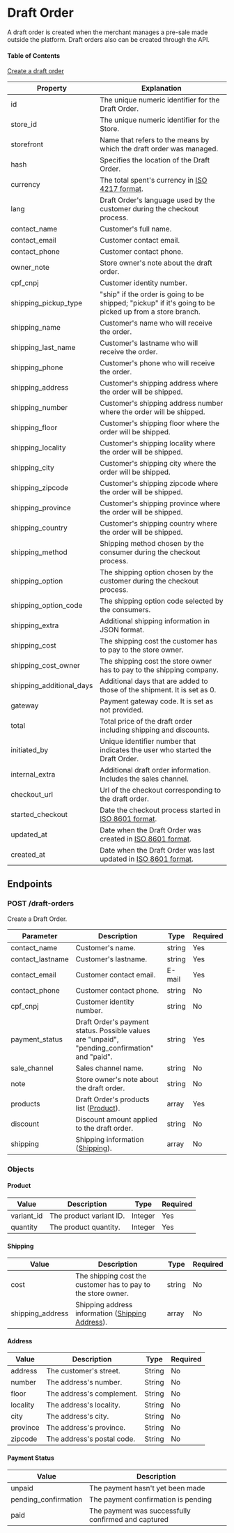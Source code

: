 Draft Order
=====

A draft order is created when the merchant manages a pre-sale made outside the platform. Draft orders also can be created through the API.

#### Table of Contents
[Create a draft order](#POST-draft-orders)

| Property                   | Explanation                                                                                              |
| -------------------------- | -------------------------------------------------------------------------------------------------------- |
| id                         | The unique numeric identifier for the Draft Order.                                                       |
| store_id                   | The unique numeric identifier for the Store.                                                             |
| storefront                 | Name that refers to the means by which the draft order was managed.                                      |
| hash                       | Specifies the location of the Draft Order.                                                               |
| currency                   | The total spent's currency in [ISO 4217 format](http://en.wikipedia.org/wiki/ISO_4217).                  |
| lang                       | Draft Order's language used by the customer during the checkout process.                                 |
| contact_name               | Customer's full name.                                                                                    |
| contact_email              | Customer contact email.                                                                                  |
| contact_phone              | Customer contact phone.                                                                                  |
| owner_note                 | Store owner's note about the draft order.                                                                |
| cpf_cnpj                   | Customer identity number.                                                                                |
| shipping_pickup_type       | "ship" if the order is going to be shipped; "pickup" if it's going to be picked up from a store branch.  |
| shipping_name              | Customer's name who will receive the order.                                                              |
| shipping_last_name         | Customer's lastname who will receive the order.                                                          |
| shipping_phone             | Customer's phone who will receive the order.                                                             |
| shipping_address           | Customer's shipping address where the order will be shipped.                                             |
| shipping_number            | Customer's shipping address number where the order will be shipped.                                      |
| shipping_floor             | Customer's shipping floor where the order will be shipped.                                               |
| shipping_locality          | Customer's shipping locality where the order will be shipped.                                            |
| shipping_city              | Customer's shipping city where the order will be shipped.                                                |
| shipping_zipcode           | Customer's shipping zipcode where the order will be shipped.                                             |
| shipping_province          | Customer's shipping province where the order will be shipped.                                            |
| shipping_country           | Customer's shipping country where the order will be shipped.                                             |
| shipping_method            | Shipping method chosen by the consumer during the checkout process.                                      |
| shipping_option            | The shipping option chosen by the customer during the checkout process.                                  |
| shipping_option_code       | The shipping option code selected by the consumers.                                                      |
| shipping_extra             | Additional shipping information in JSON format.                                                          |
| shipping_cost              | The shipping cost the customer has to pay to the store owner.                                            |
| shipping_cost_owner        | The shipping cost the store owner has to pay to the shipping company.                                    |
| shipping_additional_days   | Additional days that are added to those of the shipment. It is set as 0.                                 |          
| gateway                    | Payment gateway code. It is set as not provided.                                                         |
| total                      | Total price of the draft order including shipping and discounts.                                         |
| initiated_by               | Unique identifier number that indicates the user who started the Draft Order.                            |
| internal_extra             | Additional draft order information. Includes the sales channel.                                          |
| checkout_url               | Url of the checkout corresponding to the draft order.                                                    |
| started_checkout           | Date the checkout process started in [ISO 8601 format](http://es.wikipedia.org/wiki/ISO_8601).           |
| updated_at                 | Date when the Draft Order was created in [ISO 8601 format](http://es.wikipedia.org/wiki/ISO_8601).       |
| created_at                 | Date when the Draft Order was last updated in [ISO 8601 format](http://es.wikipedia.org/wiki/ISO_8601).  |

Endpoints
---------

### POST /draft-orders

Create a Draft Order.

| Parameter          | Description                                                                                     |  Type    | Required |
|--------------------| ------------------------------------------------------------------------------------------------|----------|----------|
| contact_name       | Customer's name.                                                                                |  string  | Yes      |
| contact_lastname   | Customer's lastname.                                                                            |  string  | Yes      |
| contact_email      | Customer contact email.                                                                         |  E-mail  | Yes      |
| contact_phone      | Customer contact phone.                                                                         |  string  | No       |
| cpf_cnpj           | Customer identity number.                                                                       |  string  | No       |
| payment_status     | Draft Order's payment status. Possible values are "unpaid", "pending_confirmation" and "paid".  |  string  | Yes      |
| sale_channel       | Sales channel name.                                                                             |  string  | No       |
| note               | Store owner's note about the draft order.                                                       |  string  | No       |
| products           | Draft Order's products list ([Product](#Product)).                                              |  array   | Yes      |
| discount           | Discount amount applied to the draft order.                                                     |  string  | No       |
| shipping           | Shipping information ([Shipping](#Shipping)).                                                   |  array   | No       |
                                              
                                              
### Objects


#### Product
| Value              | Description                                                       | Type    | Required |
|--------------------|-------------------------------------------------------------------|---------|----------|
| variant_id         | The product variant ID.                                           | Integer | Yes      |
| quantity           | The product quantity.                                             | Integer | Yes      |


#### Shipping

| Value              | Description                                                      | Type   | Required |
|--------------------|------------------------------------------------------------------|--------|----------|                                     
| cost               | The shipping cost the customer has to pay to the store owner.    | string | No       |
| shipping_address   | Shipping address information ([Shipping Address](#Address)).     | array  | No       |


#### Address

| Value              | Description                                                      | Type   | Required |
|--------------------|------------------------------------------------------------------|--------|----------|                                                   
| address            | The customer's street.                                           | String | No       |
| number             | The address's number.                                            | String | No       |
| floor              | The address's complement.                                        | String | No       |
| locality           | The address's locality.                                          | String | No       | 
| city               | The address's city.                                              | String | No       |
| province           | The address's province.                                          | String | No       |
| zipcode            | The address's postal code.                                       | String | No       |


#### Payment Status

| Value                 | Description                                         |
|-----------------------|-----------------------------------------------------|
| unpaid                | The payment hasn't yet been made                    |
| pending_confirmation  | The payment confirmation is pending                 |
| paid                  | The payment was successfully confirmed and captured |
```